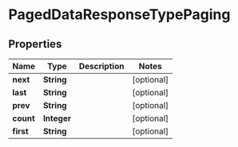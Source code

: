 
# PagedDataResponseTypePaging

## Properties
Name | Type | Description | Notes
------------ | ------------- | ------------- | -------------
**next** | **String** |  |  [optional]
**last** | **String** |  |  [optional]
**prev** | **String** |  |  [optional]
**count** | **Integer** |  |  [optional]
**first** | **String** |  |  [optional]



